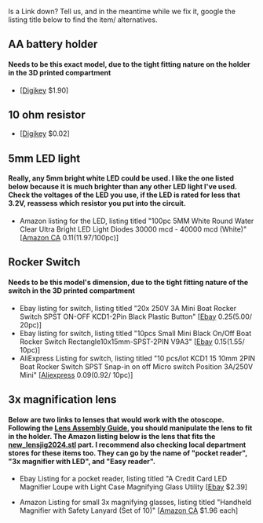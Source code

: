 Is a Link down? Tell us, and in the meantime while we fix it, google the listing title below to find the item/ alternatives. 

## AA battery holder 
#### Needs to be this exact model, due to the tight fitting nature on the holder in the 3D printed compartment
* [[Digikey](https://www.digikey.ca/product-detail/en/mpd-memory-protection-devices/BC12AAW/BC12AAW-ND/2439232) $1.90]

## 10 ohm resistor 
* [[Digikey](https://www.digikey.ca/product-detail/en/stackpole-electronics-inc/CF14JT10R0/CF14JT10R0CT-ND/1830306) $0.02]

## 5mm LED light
#### Really, any 5mm bright white LED could be used.  I like the one listed below because it is much brighter than any other LED light I've used.  Check the voltages of the LED you use, if the LED is rated for less that 3.2V, reassess which resistor you put into the circuit. 
* Amazon listing for the LED, listing titled "100pc 5MM White Round Water Clear Ultra Bright LED Light Diodes 30000 mcd - 40000 mcd (White)" [[Amazon CA](https://www.amazon.ca/100pc-White-Round-Bright-Diodes/dp/B0781Z96S6) $0.11 ($11.97/100pc)]

## Rocker Switch
#### Needs to be this model's dimension, due to the tight fitting nature of the switch in the 3D printed compartment
* Ebay listing for switch, listing titled "20x 250V 3A Mini Boat Rocker Switch SPST ON-OFF KCD1-2Pin Black Plastic Button" [[Ebay](https://www.ebay.com/itm/20x-250V-3A-Mini-Boat-Rocker-Switch-SPST-ON-OFF-KCD1-2Pin-Black-Plastic-Button-/141819484825) $0.25 ($5.00/ 20pc)]
* Ebay listing for switch, listing titled "10pcs Small Mini Black On/Off Boat Rocker Switch Rectangle10x15mm-SPST-2PIN V9A3" [[Ebay](https://www.ebay.ca/itm/10pcs-Small-Mini-Black-On-Off-Boat-Rocker-Switch-Rectangle10x15mm-SPST-2PIN-V9A3/264334026704?ssPageName=STRK%3AMEBIDX%3AIT&_trksid=p2057872.m2749.l2649) $0.15 ($1.55/ 10pc)]
* AliExpress Listing for switch, listing titled "10 pcs/lot KCD1 15 10mm 2PIN Boat Rocker Switch SPST Snap-in on off Micro switch Position 3A/250V Mini" [[Aliexpress](https://www.aliexpress.com/item/32880358926.html?spm=2114.search0302.3.1.5a7a118e4QEAbi&ws_ab_test=searchweb0_0,searchweb201602_0_10130_453_454_10618_536_317_537_319_10059_10696_10084_10083_10547_10546_10887_10307_321_10548_322_10065_10068_10103_10884_10545,searchweb201603_0,ppcSwitch_0&algo_pvid=8fdccf1d-54b3-4fad-b18d-6b211bd21dcf&algo_expid=8fdccf1d-54b3-4fad-b18d-6b211bd21dcf-0) $0.09 ($0.92/ 10pc)]


## 3x magnification lens
#### Below are two links to lenses that would work with the otoscope.  Following the [Lens Assembly Guide](https://github.com/GliaX/Otoscope/blob/master/docs/LENS_ASSEMBLY.md), you should manipulate the lens to fit in the holder. The Amazon listing below is the lens that fits the [new_lensjig2024.stl](https://github.com/GliaX/Otoscope/blob/master/lens_jig/new_lensjig2024.stl) part.  I recommend also checking local department stores for these items too. They can go by the name of "pocket reader", "3x magnifier with LED", and "Easy reader".  

* Ebay Listing for a pocket reader, listing titled "A Credit Card LED Magnifier Loupe with Light Case Magnifying Glass Utility [[Ebay](https://www.ebay.com/p/Credit-Card-LED-Magnifier-Loupe-With-Light-Leather-Case-Magnifying-Glass-Utility/3029465108?iid=362601347786&rt=nc) $2.39] 

* Amazon Listing for small 3x magnifying glasses, listing titled "Handheld Magnifier with Safety Lanyard (Set of 10)" [[Amazon CA](https://www.amazon.ca/gp/product/B008AK673Q/ref=ppx_yo_dt_b_asin_title_o01_s00?ie=UTF8&psc=1) $1.96 each]
